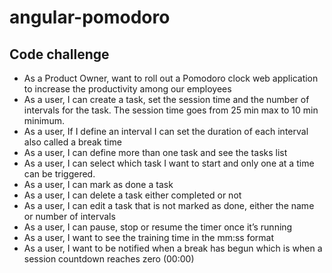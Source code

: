 # angular-pomodoro

## Code challenge

* As a Product Owner, want to roll out a Pomodoro clock web application to increase the productivity among our employees
* As a user, I can create a task, set the session time and the number of intervals for the task. The session time goes from 25 min max to 10 min minimum.
* As a user, If I define an interval I can set the duration of each interval also called a break time
* As a user, I can define more than one task and see the tasks list
* As a user, I can select which task I want to start and only one at a time can be triggered.
* As a user, I can mark as done a task
* As a user, I can delete a task either completed or not
* As a user, I can edit a task that is not marked as done, either the name or number of intervals
* As a user, I can pause, stop or resume the timer once it’s running
* As a user, I want to see the training time in the mm:ss format
* As a user, I want to be notified when a break has begun which is when a session countdown reaches zero (00:00)
